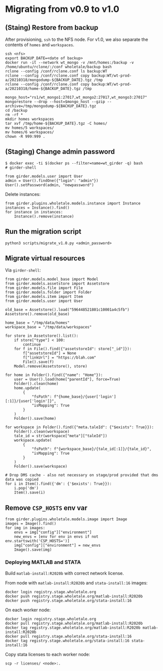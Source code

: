 # Migrating from v0.9 to v1.0


## (Staing) Restore from backup

After provisioning, `ssh` to the NFS node. For v1.0, we also 
separate the contents of `homes` and `workspaces`.


```
ssh <nfs>
export BACKUP_DATE=<date of backup>
docker run -it --network wt_mongo -v /mnt/homes:/backup -v /home/ubuntu/rclone/:/conf wholetale/backup bash
rclone --config /conf/rclone.conf ls backup:WT
rclone --config /conf/rclone.conf copy backup:WT/wt-prod-a/20210318/mongodump-${BACKUP_DATE}.tgz /tmp
rclone --config /conf/rclone.conf copy backup:WT/wt-prod-a/20210318/home-${BACKUP_DATE}.tgz /tmp

mongo_host="rs1/wt_mongo1:27017,wt_mongo2:27017,wt_mongo3:27017"
mongorestore --drop --host=$mongo_host --gzip --archive=/tmp/mongodump-${BACKUP_DATE}.tgz
cd /backup 
rm -rf *
mkdir homes workspaces
tar xvf /tmp/home-${BACKUP_DATE}.tgz -C homes/
mv homes/5 workspaces/
mv homes/6 workspaces/
chown -R 999:999 .
```

## (Staging) Change admin password

```
$ docker exec -ti $(docker ps --filter=name=wt_girder -q) bash
# girder-shell

from girder.models.user import User
admin = User().findOne({"login": "admin"})
User().setPassword(admin, "newpassword")
```

Delete instances:
```
from girder.plugins.wholetale.models.instance import Instance
instances = Instance().find()
for instance in instances:
    Instance().remove(instance)
```

## Run the migration script

```
python3 scripts/migrate_v1.0.py <admin_password>
```

## Migrate virtual resources

Via `girder-shell`:
```
from girder.models.model_base import Model
from girder.models.assetstore import Assetstore
from girder.models.file import File
from girder.models.folder import Folder
from girder.models.item import Item
from girder.models.user import User

old_base = Assetstore().load("596448521801c10001a4c5fb")
Assetstore().remove(old_base)

home_base = "/tmp/data/homes"   
workspace_base = "/tmp/data/workspaces"  

for store in Assetstore().list():
    if store["type"] < 100:
        continue
    for f in File().find({"assetstoreId": store["_id"]}):
        f["assetstoreId"] = None
        f["linkUrl"] = "https://blah.com"
        File().save(f)
    Model.remove(Assetstore(), store)

for home in Folder().find({"name": "Home"}):
    user = User().load(home["parentId"], force=True)
    Folder().clean(home)
    home.update(
        {
            "fsPath": f"{home_base}/{user['login'][:1]}/{user['login']}",
            "isMapping": True
        }
    )
    Folder().save(home)

for workspace in Folder().find({"meta.taleId": {"$exists": True}}):
    Folder().clean(workspace)
    tale_id = str(workspace["meta"]["taleId"])
    workspace.update(
        {
            "fsPath": f"{workspace_base}/{tale_id[:1]}/{tale_id}",
            "isMapping": True
        }
    )
    Folder().save(workspace)

# Drop DMS cache - also not necessary on stage/prod provided that dms data was copied
for i in Item().find({'dm': {'$exists': True}}):
    i.pop('dm')
    Item().save(i)
```


## Remove `CSP_HOSTS` env var
```
from girder.plugins.wholetale.models.image import Image
images = Image().find()
for img in images:
    envs = img["config"]["environment"]
    new_envs = [env for env in envs if not env.startswith('CSP_HOSTS=')]
    img["config"]["environment"] = new_envs
    Image().save(img)
```

### Deploying MATLAB and STATA

Build `matlab-install:R2020b` with correct network license.

From node with `matlab-install:R2020b` and `stata-install:16` images:
```
docker login registry.stage.wholetale.org
docker push registry.stage.wholetale.org/matlab-install:R2020b
docker push registry.stage.wholetale.org/stata-install:16
```

On each worker node:
```
docker login registry.stage.wholetale.org
docker pull registry.stage.wholetale.org/matlab-install:R2020b
docker tag registry.stage.wholetale.org/matlab-install:R2020b matlab-install:R2020b
docker pull registry.stage.wholetale.org/stata-install:16
docker tag registry.stage.wholetale.org/stata-install:16 stata-install:16
```

Copy stata licenses to each worker node:
```
scp -r licenses/ <node>:.
```
